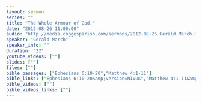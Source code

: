 ```yaml
---
layout: sermon
series: ""
title: "The Whole Armour of God."
date: "2012-08-26 11:00:00"
audio: "http://media.coggesparish.com/sermons/2012-08-26 Gerald March.mp3"
speaker: "Gerald March"
speaker_info: ""
duration: "22"
youtube_videos: [""]
slides: [""]
files: [""]
bible_passages: ["Ephesians 6:10-20","Matthew 4:1-11"]
bible_links: ["Ephesians 6:10-20&amp;version=NIVUK","Matthew 4:1-11&amp;version=NIVUK"]
bible_videos: [""]
bible_videos_links: [""]
---
```

